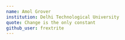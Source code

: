 ```yaml
---
name: Amol Grover
institution: Delhi Technological University
quote: Change is the only constant
github_user: frextrite
---
```

